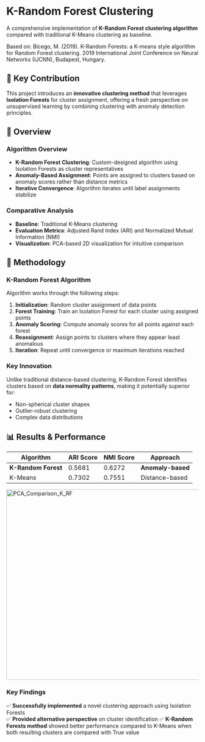 # K-Random Forest Clustering

A comprehensive implementation of **K-Random Forest clustering algorithm** compared with traditional K-Means clustering as baseline.

Based on: Bicego, M. (2019). K-Random Forests: a K-means style algorithm for Random Forest clustering. 2019 International Joint Conference on Neural Networks (IJCNN), Budapest, Hungary.

## 🚀 Key Contribution

This project introduces an **innovative clustering method** that leverages **Isolation Forests** for cluster assignment, offering a fresh perspective on unsupervised learning by combining clustering with anomaly detection principles.

## 🎯 Overview

### **Algorithm Overview**
- **K-Random Forest Clustering**: Custom-designed algorithm using Isolation Forests as cluster representatives
- **Anomaly-Based Assignment**: Points are assigned to clusters based on anomaly scores rather than distance metrics
- **Iterative Convergence**: Algorithm iterates until label assignments stabilize

### **Comparative Analysis**
- **Baseline**: Traditional K-Means clustering
- **Evaluation Metrics**: Adjusted Rand Index (ARI) and Normalized Mutual Information (NMI)
- **Visualization**: PCA-based 2D visualization for intuitive comparison

## 🔬 Methodology

### K-Random Forest Algorithm
Algorithm works through the following steps:

1. **Initialization**: Random cluster assignment of data points
2. **Forest Training**: Train an Isolation Forest for each cluster using assigned points
3. **Anomaly Scoring**: Compute anomaly scores for all points against each forest
4. **Reassignment**: Assign points to clusters where they appear least anomalous
5. **Iteration**: Repeat until convergence or maximum iterations reached

### Key Innovation
Unlike traditional distance-based clustering, K-Random Forest identifies clusters based on **data normality patterns**, making it potentially superior for:
- Non-spherical cluster shapes
- Outlier-robust clustering
- Complex data distributions

## 📊 Results & Performance

| Algorithm | ARI Score | NMI Score | Approach |
|-----------|-----------|-----------|----------|
| **K-Random Forest** | 0.5681 | 0.6272 | **Anomaly-based** |
| K-Means | 0.7302 | 0.7551 | Distance-based |

<img width="1800" height="500" alt="PCA_Comparison_K_RF" src="https://github.com/user-attachments/assets/d280a6e6-f695-411d-beb0-e17845eaa2b4" />


### **Key Findings**

✅ **Successfully implemented** a novel clustering approach using Isolation Forests    
✅ **Provided alternative perspective** on cluster identification
✅ **K-Random Forests method** showed better performance compared to K-Means when both resulting clusters are compared with True value
